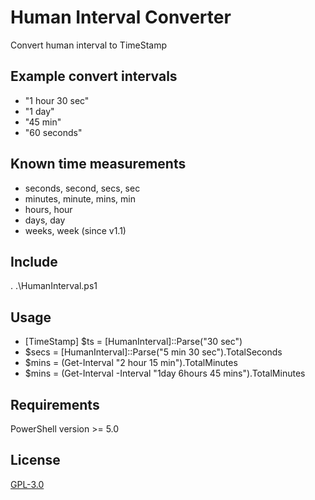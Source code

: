 # Human Interval Converter
Convert human interval to TimeStamp

## Example convert intervals
* "1 hour 30 sec"
* "1 day"
* "45 min"
* "60 seconds"

## Known time measurements
* seconds, second, secs, sec
* minutes, minute, mins, min
* hours, hour
* days, day
* weeks, week (since v1.1)

## Include
. .\HumanInterval.ps1

## Usage
* [TimeStamp] $ts = [HumanInterval]::Parse("30 sec")
* $secs = [HumanInterval]::Parse("5 min 30 sec").TotalSeconds
* $mins = (Get-Interval "2 hour 15 min").TotalMinutes
* $mins = (Get-Interval -Interval "1day 6hours 45 mins").TotalMinutes

## Requirements
PowerShell version >= 5.0

## License
[GPL-3.0](https://github.com/Quake4/HumanInterval/blob/master/LICENSE)